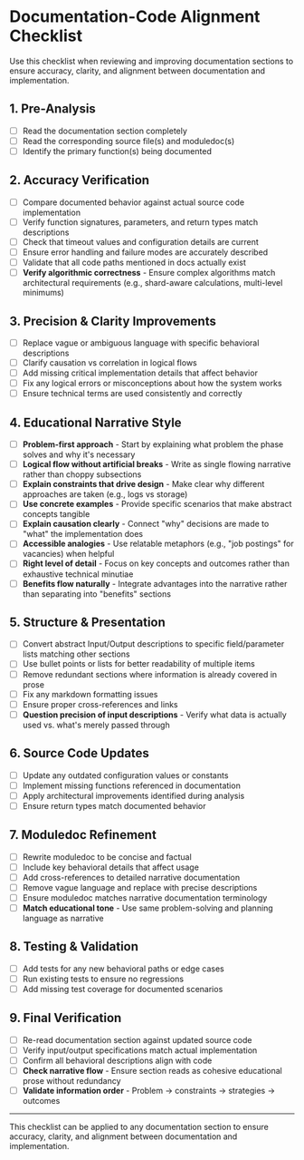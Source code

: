 # Documentation-Code Alignment Checklist

Use this checklist when reviewing and improving documentation sections to ensure accuracy, clarity, and alignment between documentation and implementation.

## 1. Pre-Analysis

- [ ] Read the documentation section completely
- [ ] Read the corresponding source file(s) and moduledoc(s)
- [ ] Identify the primary function(s) being documented

## 2. Accuracy Verification

- [ ] Compare documented behavior against actual source code implementation
- [ ] Verify function signatures, parameters, and return types match descriptions
- [ ] Check that timeout values and configuration details are current
- [ ] Ensure error handling and failure modes are accurately described
- [ ] Validate that all code paths mentioned in docs actually exist
- [ ] **Verify algorithmic correctness** - Ensure complex algorithms match architectural requirements (e.g., shard-aware calculations, multi-level minimums)

## 3. Precision & Clarity Improvements

- [ ] Replace vague or ambiguous language with specific behavioral descriptions
- [ ] Clarify causation vs correlation in logical flows
- [ ] Add missing critical implementation details that affect behavior
- [ ] Fix any logical errors or misconceptions about how the system works
- [ ] Ensure technical terms are used consistently and correctly

## 4. Educational Narrative Style

- [ ] **Problem-first approach** - Start by explaining what problem the phase solves and why it's necessary
- [ ] **Logical flow without artificial breaks** - Write as single flowing narrative rather than choppy subsections
- [ ] **Explain constraints that drive design** - Make clear why different approaches are taken (e.g., logs vs storage)
- [ ] **Use concrete examples** - Provide specific scenarios that make abstract concepts tangible
- [ ] **Explain causation clearly** - Connect "why" decisions are made to "what" the implementation does
- [ ] **Accessible analogies** - Use relatable metaphors (e.g., "job postings" for vacancies) when helpful
- [ ] **Right level of detail** - Focus on key concepts and outcomes rather than exhaustive technical minutiae
- [ ] **Benefits flow naturally** - Integrate advantages into the narrative rather than separating into "benefits" sections

## 5. Structure & Presentation

- [ ] Convert abstract Input/Output descriptions to specific field/parameter lists matching other sections
- [ ] Use bullet points or lists for better readability of multiple items
- [ ] Remove redundant sections where information is already covered in prose
- [ ] Fix any markdown formatting issues
- [ ] Ensure proper cross-references and links
- [ ] **Question precision of input descriptions** - Verify what data is actually used vs. what's merely passed through

## 6. Source Code Updates

- [ ] Update any outdated configuration values or constants
- [ ] Implement missing functions referenced in documentation
- [ ] Apply architectural improvements identified during analysis
- [ ] Ensure return types match documented behavior

## 7. Moduledoc Refinement

- [ ] Rewrite moduledoc to be concise and factual
- [ ] Include key behavioral details that affect usage
- [ ] Add cross-references to detailed narrative documentation
- [ ] Remove vague language and replace with precise descriptions
- [ ] Ensure moduledoc matches narrative documentation terminology
- [ ] **Match educational tone** - Use same problem-solving and planning language as narrative

## 8. Testing & Validation

- [ ] Add tests for any new behavioral paths or edge cases
- [ ] Run existing tests to ensure no regressions
- [ ] Add missing test coverage for documented scenarios

## 9. Final Verification

- [ ] Re-read documentation section against updated source code
- [ ] Verify input/output specifications match actual implementation
- [ ] Confirm all behavioral descriptions align with code
- [ ] **Check narrative flow** - Ensure section reads as cohesive educational prose without redundancy
- [ ] **Validate information order** - Problem → constraints → strategies → outcomes

---

This checklist can be applied to any documentation section to ensure accuracy, clarity, and alignment between documentation and implementation.